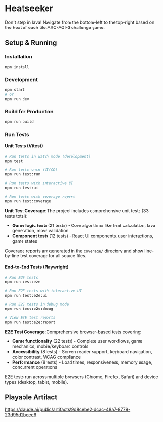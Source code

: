 # Heatseeker
Don't step in lava! Navigate from the bottom-left to the top-right based on the heat of each tile. ARC-AGI-3 challenge game.

## Setup & Running

### Installation
```bash
npm install
```

### Development
```bash
npm start
# or
npm run dev
```

### Build for Production
```bash
npm run build
```

### Run Tests

#### Unit Tests (Vitest)
```bash
# Run tests in watch mode (development)
npm test

# Run tests once (CI/CD)
npm run test:run

# Run tests with interactive UI
npm run test:ui

# Run tests with coverage report
npm run test:coverage
```

**Unit Test Coverage**: The project includes comprehensive unit tests (33 tests total):
- **Game logic tests** (21 tests) - Core algorithms like heat calculation, lava generation, move validation
- **Component tests** (12 tests) - React UI components, user interactions, game states

Coverage reports are generated in the `coverage/` directory and show line-by-line test coverage for all source files.

#### End-to-End Tests (Playwright)
```bash
# Run E2E tests
npm run test:e2e

# Run E2E tests with interactive UI
npm run test:e2e:ui

# Run E2E tests in debug mode
npm run test:e2e:debug

# View E2E test reports
npm run test:e2e:report
```

**E2E Test Coverage**: Comprehensive browser-based tests covering:
- **Game functionality** (22 tests) - Complete user workflows, game mechanics, mobile/keyboard controls
- **Accessibility** (8 tests) - Screen reader support, keyboard navigation, color contrast, WCAG compliance
- **Performance** (8 tests) - Load times, responsiveness, memory usage, concurrent operations

E2E tests run across multiple browsers (Chrome, Firefox, Safari) and device types (desktop, tablet, mobile).

## Playable Artifact
https://claude.ai/public/artifacts/9d8cebe2-dcac-48a7-8779-23d95d2beee6
